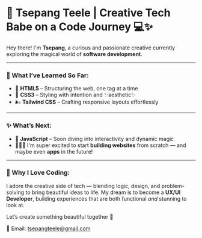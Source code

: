 # 🌸 Tsepang Teele | Creative Tech Babe on a Code Journey 💻✨

Hey there! I'm **Tsepang**, a curious and passionate creative currently exploring the magical world of **software development**.

---

### 🌱 What I’ve Learned So Far:
- 🧱 **HTML5** – Structuring the web, one tag at a time  
- 🎨 **CSS3** – Styling with intention and ✨aesthetic✨  
- 🌬️ **Tailwind CSS** – Crafting responsive layouts effortlessly

---

### ✨ What’s Next:
- 🚀 **JavaScript** – Soon diving into interactivity and dynamic magic  
- 🧑🏽‍💻 I'm super excited to start **building websites** from scratch — and maybe even **apps** in the future!

---

### 💖 Why I Love Coding:
I adore the creative side of tech — blending logic, design, and problem-solving to bring beautiful ideas to life. My dream is to become a **UX/UI Developer**, building experiences that are both functional *and* stunning to look at.

Let’s create something beautiful together 💫  

📧 Email: [tsepangteele@gmail.com](mailto:tsepangteele@gmail.com)
